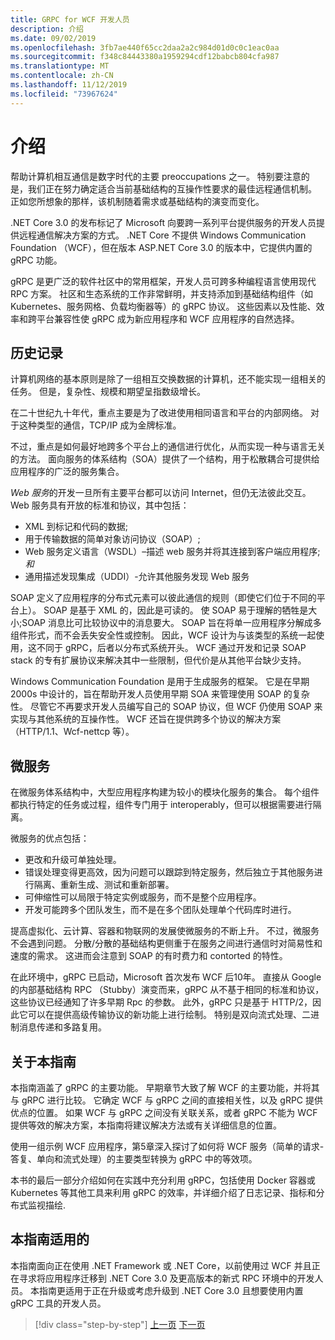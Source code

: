 ```yaml
---
title: GRPC for WCF 开发人员
description: 介绍
ms.date: 09/02/2019
ms.openlocfilehash: 3fb7ae440f65cc2daa2a2c984d01d0c0c1eac0aa
ms.sourcegitcommit: f348c84443380a1959294cdf12babcb804cfa987
ms.translationtype: MT
ms.contentlocale: zh-CN
ms.lasthandoff: 11/12/2019
ms.locfileid: "73967624"
---
```

# <a name="introduction"></a>介绍

帮助计算机相互通信是数字时代的主要 preoccupations 之一。 特别要注意的是，我们正在努力确定适合当前基础结构的互操作性要求的最佳远程通信机制。 正如您所想象的那样，该机制随着需求或基础结构的演变而变化。

.NET Core 3.0 的发布标记了 Microsoft 向要跨一系列平台提供服务的开发人员提供远程通信解决方案的方式。 .NET Core 不提供 Windows Communication Foundation （WCF），但在版本 ASP.NET Core 3.0 的版本中，它提供内置的 gRPC 功能。

gRPC 是更广泛的软件社区中的常用框架，开发人员可跨多种编程语言使用现代 RPC 方案。 社区和生态系统的工作非常鲜明，并支持添加到基础结构组件（如 Kubernetes、服务网格、负载均衡器等）的 gRPC 协议。 这些因素以及性能、效率和跨平台兼容性使 gRPC 成为新应用程序和 WCF 应用程序的自然选择。

## <a name="history"></a>历史记录

计算机网络的基本原则是除了一组相互交换数据的计算机，还不能实现一组相关的任务。 但是，复杂性、规模和期望呈指数级增长。  

在二十世纪九十年代，重点主要是为了改进使用相同语言和平台的内部网络。 对于这种类型的通信，TCP/IP 成为金牌标准。

不过，重点是如何最好地跨多个平台上的通信进行优化，从而实现一种与语言无关的方法。 面向服务的体系结构（SOA）提供了一个结构，用于松散耦合可提供给应用程序的广泛的服务集合。

*Web 服务*的开发一旦所有主要平台都可以访问 Internet，但仍无法彼此交互。 Web 服务具有开放的标准和协议，其中包括：

- XML 到标记和代码的数据;
- 用于传输数据的简单对象访问协议（SOAP）;
- Web 服务定义语言（WSDL）–描述 web 服务并将其连接到客户端应用程序;*和*
- 通用描述发现集成（UDDI）-允许其他服务发现 Web 服务

SOAP 定义了应用程序的分布式元素可以彼此通信的规则（即使它们位于不同的平台上）。 SOAP 是基于 XML 的，因此是可读的。 使 SOAP 易于理解的牺牲是大小;SOAP 消息比可比较协议中的消息要大。 SOAP 旨在将单一应用程序分解成多组件形式，而不会丢失安全性或控制。 因此，WCF 设计为与该类型的系统一起使用，这不同于 gRPC，后者以分布式系统开头。 WCF 通过开发和记录 SOAP stack 的专有扩展协议来解决其中一些限制，但代价是从其他平台缺少支持。

Windows Communication Foundation 是用于生成服务的框架。 它是在早期2000s 中设计的，旨在帮助开发人员使用早期 SOA 来管理使用 SOAP 的复杂性。 尽管它不再要求开发人员编写自己的 SOAP 协议，但 WCF 仍使用 SOAP 来实现与其他系统的互操作性。 WCF 还旨在提供跨多个协议的解决方案（HTTP/1.1、Wcf-nettcp 等）。

## <a name="microservices"></a>微服务

在微服务体系结构中，大型应用程序构建为较小的模块化服务的集合。 每个组件都执行特定的任务或过程，组件专门用于 interoperably，但可以根据需要进行隔离。

微服务的优点包括：

- 更改和升级可单独处理。
- 错误处理变得更高效，因为问题可以跟踪到特定服务，然后独立于其他服务进行隔离、重新生成、测试和重新部署。
- 可伸缩性可以局限于特定实例或服务，而不是整个应用程序。
- 开发可能跨多个团队发生，而不是在多个团队处理单个代码库时进行。

提高虚拟化、云计算、容器和物联网的发展使微服务的不断上升。 不过，微服务不会遇到问题。 分散/分散的基础结构更侧重于在服务之间进行通信时对简易性和速度的需求。 这进而会注意到 SOAP 的有时费力和 contorted 的特性。

在此环境中，gRPC 已启动，Microsoft 首次发布 WCF 后10年。 直接从 Google 的内部基础结构 RPC （Stubby）演变而来，gRPC 从不基于相同的标准和协议，这些协议已经通知了许多早期 Rpc 的参数。 此外，gRPC 只是基于 HTTP/2，因此它可以在提供高级传输协议的新功能上进行绘制。 特别是双向流式处理、二进制消息传递和多路复用。

## <a name="about-this-guide"></a>关于本指南

本指南涵盖了 gRPC 的主要功能。 早期章节大致了解 WCF 的主要功能，并将其与 gRPC 进行比较。 它确定 WCF 与 gRPC 之间的直接相关性，以及 gRPC 提供优点的位置。 如果 WCF 与 gRPC 之间没有关联关系，或者 gRPC 不能为 WCF 提供等效的解决方案，本指南将建议解决方法或有关详细信息的位置。

使用一组示例 WCF 应用程序，第5章深入探讨了如何将 WCF 服务（简单的请求-答复、单向和流式处理）的主要类型转换为 gRPC 中的等效项。

本书的最后一部分介绍如何在实践中充分利用 gRPC，包括使用 Docker 容器或 Kubernetes 等其他工具来利用 gRPC 的效率，并详细介绍了日志记录、指标和分布式监视描绘.

## <a name="whom-this-guide-is-for"></a>本指南适用的

本指南面向正在使用 .NET Framework 或 .NET Core，以前使用过 WCF 并且正在寻求将应用程序迁移到 .NET Core 3.0 及更高版本的新式 RPC 环境中的开发人员。 本指南更适用于正在升级或考虑升级到 .NET Core 3.0 且想要使用内置 gRPC 工具的开发人员。

>[!div class="step-by-step"]
>[上一页](index.md)
>[下一页](grpc-overview.md)
